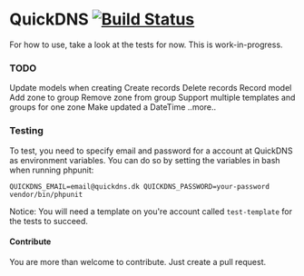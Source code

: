 QuickDNS [![Build Status](https://travis-ci.org/kasperhartwich/quickdns.svg?branch=master)](https://travis-ci.org/kasperhartwich/quickdns)
========

For how to use, take a look at the tests for now. This is work-in-progress.

### TODO
Update models when creating
Create records
Delete records
Record model
Add zone to group
Remove zone from group
Support multiple templates and groups for one zone
Make updated a DateTime
..more..

### Testing
To test, you need to specify email and password for a account at QuickDNS as environment variables.
You can do so by setting the variables in bash when running phpunit:

`QUICKDNS_EMAIL=email@quickdns.dk QUICKDNS_PASSWORD=your-password vendor/bin/phpunit`

Notice: You will need a template on you're account called `test-template` for the tests to succeed.

#### Contribute
You are more than welcome to contribute. Just create a pull request.
